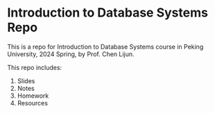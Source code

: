 # Introduction to Database Systems Repo

This is a repo for Introduction to Database Systems course in Peking University, 2024 Spring, by Prof. Chen Lijun.

This repo includes:

1. Slides
2. Notes
3. Homework
4. Resources
